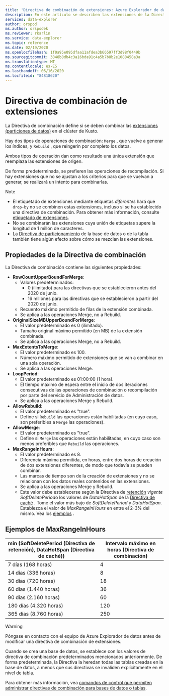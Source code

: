 ```yaml
---
title: 'Directiva de combinación de extensiones: Azure Explorador de datos'
description: En este artículo se describen las extensiones de la Directiva de combinación de Azure Explorador de datos.
services: data-explorer
author: orspod
ms.author: orspodek
ms.reviewer: rkarlin
ms.service: data-explorer
ms.topic: reference
ms.date: 02/19/2020
ms.openlocfilehash: 1f0a95e095dfaa11afdea3b66597ff3d98f0449b
ms.sourcegitcommit: 3848b8db4c3a16bda91c4a5b7b8b2e1088458a3a
ms.translationtype: MT
ms.contentlocale: es-ES
ms.lasthandoff: 06/16/2020
ms.locfileid: "84818620"
---
```

# <a name="extents-merge-policy"></a>Directiva de combinación de extensiones

La Directiva de combinación define si se deben combinar las [extensiones (particiones de datos)](../management/extents-overview.md) en el clúster de Kusto.

Hay dos tipos de operaciones de combinación: `Merge` , que vuelve a generar los índices, y `Rebuild` , que reingerin por completo los datos.

Ambos tipos de operación dan como resultado una única extensión que reemplaza las extensiones de origen.

De forma predeterminada, se prefieren las operaciones de recompilación. Si hay extensiones que no se ajustan a los criterios para que se vuelvan a generar, se realizará un intento para combinarlas.  

> [!NOTE]
> * El etiquetado de extensiones mediante etiquetas *diferentes* hará que `drop-by` no se combinen estas extensiones, incluso si se ha establecido una directiva de combinación. Para obtener más información, consulte [etiquetado de extensiones](../management/extents-overview.md#extent-tagging).
> * No se combinarán las extensiones cuya unión de etiquetas supere la longitud de 1 millón de caracteres.
> * La [Directiva de particionamiento](./shardingpolicy.md) de la base de datos o de la tabla también tiene algún efecto sobre cómo se mezclan las extensiones.

## <a name="merge-policy-properties"></a>Propiedades de la Directiva de combinación

La Directiva de combinación contiene las siguientes propiedades:

* **RowCountUpperBoundForMerge**:
    * Valores predeterminados:
      * 0 (ilimitado) para las directivas que se establecieron antes del 2020 de junio.
      * 16 millones para las directivas que se establecieron a partir del 2020 de junio.
    * Recuento máximo permitido de filas de la extensión combinada.
    * Se aplica a las operaciones Merge, no a Rebuild.  
* **OriginalSizeMBUpperBoundForMerge**:
    * El valor predeterminado es 0 (ilimitado).
    * Tamaño original máximo permitido (en MB) de la extensión combinada.
    * Se aplica a las operaciones Merge, no a Rebuild.  
* **MaxExtentsToMerge**:
    * El valor predeterminado es 100.
    * Número máximo permitido de extensiones que se van a combinar en una sola operación.
    * Se aplica a las operaciones Merge.
* **LoopPeriod**:
    * El valor predeterminado es 01:00:00 (1 hora).
    * El tiempo máximo de espera entre el inicio de dos iteraciones consecutivas de las operaciones de combinación o recompilación por parte del servicio de Administración de datos.
    * Se aplica a las operaciones Merge y Rebuild.
* **AllowRebuild**:
    * El valor predeterminado es "true".
    * Define si `Rebuild` las operaciones están habilitadas (en cuyo caso, son preferibles a `Merge` las operaciones).
* **AllowMerge**:
    * El valor predeterminado es "true".
    * Define si `Merge` las operaciones están habilitadas, en cuyo caso son menos preferibles que `Rebuild` las operaciones.
* **MaxRangeInHours**:
    * El valor predeterminado es 8.
    * Diferencia máxima permitida, en horas, entre dos horas de creación de dos extensiones diferentes, de modo que todavía se pueden combinar.
    * Las marcas de tiempo son de la creación de extensiones y no se relacionan con los datos reales contenidos en las extensiones.
    * Se aplica a las operaciones Merge y Rebuild.
    * Este valor debe establecerse según la Directiva de [retención](./retentionpolicy.md) *vigente SoftDeletePeriod*o los valores de *DataHotSpan* de la [Directiva de caché](./cachepolicy.md) . Tome el valor más bajo de *SoftDeletePeriod* y *DataHotSpan*. Establezca el valor de *MaxRangeInHours* en entre el 2-3% del mismo. Vea los [ejemplos](#maxrangeinhours-examples) .

## <a name="maxrangeinhours-examples"></a>Ejemplos de MaxRangeInHours

|min (SoftDeletePeriod (Directiva de retención), DataHotSpan (Directiva de caché))|Intervalo máximo en horas (Directiva de combinación)|
|--------------------------------------------------------------------|---------------------------------|
|7 días (168 horas)                                                  | 4                               |
|14 días (336 horas)                                                 | 8                               |
|30 días (720 horas)                                                 | 18                              |
|60 días (1.440 horas)                                               | 36                              |
|90 días (2.160 horas)                                               | 60                              |
|180 días (4.320 horas)                                              | 120                             |
|365 días (8.760 horas)                                              | 250                             |

> [!WARNING]
> Póngase en contacto con el equipo de Azure Explorador de datos antes de modificar una directiva de combinación de extensiones.

Cuando se crea una base de datos, se establece con los valores de directiva de combinación predeterminados mencionados anteriormente. De forma predeterminada, la Directiva la heredan todas las tablas creadas en la base de datos, a menos que sus directivas se invaliden explícitamente en el nivel de tabla.

Para obtener más información, vea [comandos de control que permiten administrar directivas de combinación para bases de datos o tablas](../management/merge-policy.md).
